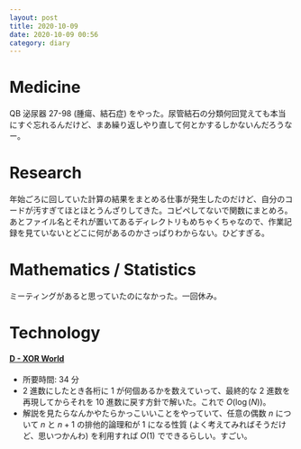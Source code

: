 ```yaml
---
layout: post
title: 2020-10-09
date: 2020-10-09 00:56
category: diary
---
```


# Medicine
QB 泌尿器 27-98 (腫瘍、結石症) をやった。尿管結石の分類何回覚えても本当にすぐ忘れるんだけど、まあ繰り返しやり直して何とかするしかないんだろうなー。

# Research
年始ごろに回していた計算の結果をまとめる仕事が発生したのだけど、自分のコードが汚すぎてほとほとうんざりしてきた。コピペしてないで関数にまとめろ。
あとファイル名とそれが置いてあるディレクトリもめちゃくちゃなので、作業記録を見ていないとどこに何があるのかさっぱりわからない。ひどすぎる。

# Mathematics / Statistics
ミーティングがあると思っていたのになかった。一回休み。

# Technology

#### [D - XOR World](https://atcoder.jp/contests/abc121/tasks/abc121_d)
- 所要時間: 34 分
- 2 進数にしたとき各桁に 1 が何個あるかを数えていって、最終的な 2 進数を再現してからそれを 10 進数に戻す方針で解いた。これで $O(\log(N))$。
- 解説を見たらなんかやたらかっこいいことをやっていて、任意の偶数 $n$ について $n$ と $n + 1$ の排他的論理和が 1 になる性質 (よく考えてみればそうだけど、思いつかんわ) を利用すれば $O(1)$ でできるらしい。すごい。
